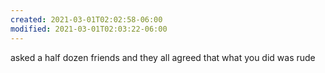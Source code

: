 ```yaml
---
created: 2021-03-01T02:02:58-06:00
modified: 2021-03-01T02:03:22-06:00
---
```


asked a half dozen friends and they all agreed that what you did was rude